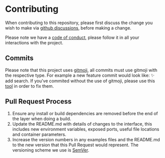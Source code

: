 # Contributing

When contributing to this repository, please first discuss the change you wish to make via [github discussions](https://github.com/muc-dev/linked/discussions),
before making a change.

Please note we have a [code of conduct](/CODE_OF_CONDUCT.md), please follow it in all your interactions with the project.

## Commits
Please note that this project uses [gitmoji](https://gitmoji.dev/), all commits must use gitmoji with the respective type. For example a new feature commit would look like: ✨ add search. If you've commited without the use of gitmoji, please use this [tool](https://bokub.github.io/git-history-editor/) in order to fix them.

## Pull Request Process

1. Ensure any install or build dependencies are removed before the end of the layer when doing a 
   build.
2. Update the README.md with details of changes to the interface, this includes new environment 
   variables, exposed ports, useful file locations and container parameters.
3. Increase the version numbers in any examples files and the README.md to the new version that this
   Pull Request would represent. The versioning scheme we use is [SemVer](http://semver.org/).
   
